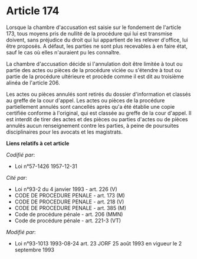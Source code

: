 # Article 174

Lorsque la chambre d'accusation est saisie sur le fondement de l'article 173, tous moyens pris de nullité de la procédure qui
lui est transmise doivent, sans préjudice du droit qui lui appartient de les relever d'office, lui être proposés. A défaut,
les parties ne sont plus recevables à en faire état, sauf le cas où elles n'auraient pu les connaître.

La chambre d'accusation décide si l'annulation doit être limitée à tout ou partie des actes ou pièces de la procédure viciée
ou s'étendre à tout ou partie de la procédure ultérieure et procède comme il est dit au troisième alinéa de l'article 206.

Les actes ou pièces annulés sont retirés du dossier d'information et classés au greffe de la cour d'appel. Les actes ou
pièces de la procédure partiellement annulés sont cancellés après qu'a été établie une copie certifiée conforme à l'original,
qui est classée au greffe de la cour d'appel. Il est interdit de tirer des actes et des pièces ou parties d'actes ou de
pièces annulés aucun renseignement contre les parties, à peine de poursuites disciplinaires pour les avocats et les
magistrats.

**Liens relatifs à cet article**

_Codifié par_:

  - Loi n°57-1426 1957-12-31

_Cité par_:

  - Loi n°93-2 du 4 janvier 1993 - art. 226 (V)
  - CODE DE PROCEDURE PENALE - art. 173 (M)
  - CODE DE PROCEDURE PENALE - art. 218 (V)
  - CODE DE PROCEDURE PENALE - art. 385 (M)
  - Code de procédure pénale - art. 206 (MMN)
  - Code de procédure pénale - art. 221-3 (VT)

_Modifié par_:

  - Loi n°93-1013 1993-08-24 art. 23 JORF 25 août 1993 en vigueur le 2 septembre 1993
